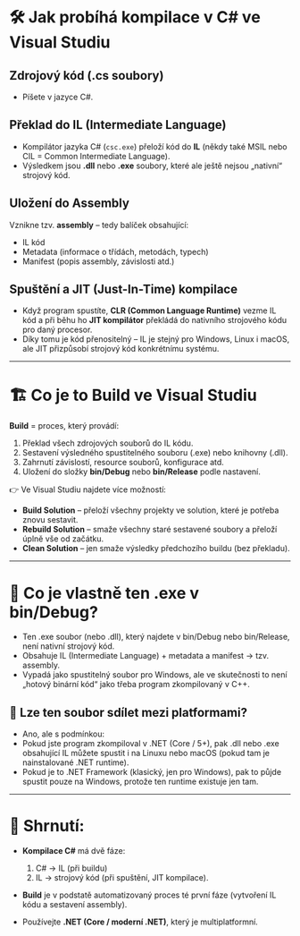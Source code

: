
# 🛠 Jak probíhá kompilace v C# ve Visual Studiu

## Zdrojový kód (.cs soubory)
- Píšete v jazyce C#.

## Překlad do IL (Intermediate Language)
- Kompilátor jazyka C# (`csc.exe`) přeloží kód do **IL** (někdy také MSIL nebo CIL = Common Intermediate Language).
- Výsledkem jsou **.dll** nebo **.exe** soubory, které ale ještě nejsou „nativní“ strojový kód.

## Uložení do Assembly
Vznikne tzv. **assembly** – tedy balíček obsahující:
- IL kód
- Metadata (informace o třídách, metodách, typech)
- Manifest (popis assembly, závislosti atd.)

## Spuštění a JIT (Just-In-Time) kompilace
- Když program spustíte, **CLR (Common Language Runtime)** vezme IL kód a při běhu ho **JIT kompilátor** překládá do nativního strojového kódu pro daný procesor.
- Díky tomu je kód přenositelný – IL je stejný pro Windows, Linux i macOS, ale JIT přizpůsobí strojový kód konkrétnímu systému.

---

# 🏗️ Co je to Build ve Visual Studiu

**Build** = proces, který provádí:
1. Překlad všech zdrojových souborů do IL kódu.
2. Sestavení výsledného spustitelného souboru (.exe) nebo knihovny (.dll).
3. Zahrnutí závislostí, resource souborů, konfigurace atd.
4. Uložení do složky **bin/Debug** nebo **bin/Release** podle nastavení.

👉 Ve Visual Studiu najdete více možností:
- **Build Solution** – přeloží všechny projekty ve solution, které je potřeba znovu sestavit.  
- **Rebuild Solution** – smaže všechny staré sestavené soubory a přeloží úplně vše od začátku.  
- **Clean Solution** – jen smaže výsledky předchozího buildu (bez překladu).  

---

# 🔹 Co je vlastně ten .exe v bin/Debug?

- Ten .exe soubor (nebo .dll), který najdete v bin/Debug nebo bin/Release, není nativní strojový kód.
- Obsahuje IL (Intermediate Language) + metadata a manifest → tzv. assembly.
- Vypadá jako spustitelný soubor pro Windows, ale ve skutečnosti to není „hotový binární kód“ jako třeba program zkompilovaný v C++.

## 🔹 Lze ten soubor sdílet mezi platformami?

- Ano, ale s podmínkou:
- Pokud jste program zkompiloval v .NET (Core / 5+), pak .dll nebo .exe obsahující IL můžete spustit i na Linuxu nebo macOS (pokud tam je nainstalované .NET runtime).
- Pokud je to .NET Framework (klasický, jen pro Windows), pak to půjde spustit pouze na Windows, protože ten runtime existuje jen tam.

---

# 🔑 Shrnutí:
- **Kompilace C#** má dvě fáze:  
  1. C# → IL (při buildu)  
  2. IL → strojový kód (při spuštění, JIT kompilace).  

- **Build** je v podstatě automatizovaný proces té první fáze (vytvoření IL kódu a sestavení assembly).

- Používejte **.NET (Core / moderní .NET)**, který je multiplatformní.

